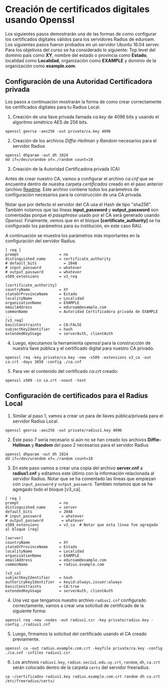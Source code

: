 # Creación de certificados digitales usando Openssl

Los siguientes pasos demostrarán una de las formas de como configurar los certificados digitales válidos para los servidores Radius de eduroam. Los siguientes pasos fueron probados en un servidor Ubuntu 16.04 server. Para los objetivos del curso se ha considerado lo siguiente: Top level del dominio pais como **XY**, nombre del estado o provincia como **Estado**, localidad como **Localidad**, organización como **EXAMPLE** y dominio de la organización como **example.com**.

## Configuración de una Autoridad Certificadora privada

Los pasos a continuación mostrarán la forma de como crear correctamente los certificados digitales para tu Radius Local.

1. Creación de una llave privada llamada *ca.key* de 4096 bits y usando el algoritmo simétrico AES de 256 bits.
 
 ```
openssl genrsa -aes256 -out private/ca.key 4096
 ```
2. Creación de los archivos *Diffie-Hellman* y *Random* necesarios para el servidor Radius

 ```
openssl dhparam -out dh 1024 
dd if=/dev/urandom of=./random count=10 
 ```
3. Creación de la Autoridad Certificadora privada (CA)

 Antes de crear nuestro CA, vamos a configurar el archivo *ca.cnf* que se encuentra dentro de nuestra carpeta *certificados* creado en el paso anterior (archivo [Readme](https://www.github.com/richardqa/curso-eduroam). Este archivo contiene todos los parámetros de configuración necesarios para la construcción de una CA privada.

 Notar que por defecto el servidor del CA usa el Hash de tipo "sha256". También notamos que las líneas **input_password** y **output_password** son comentadas porque el *passphrase* usado por el CA será generado usando *Openssl*. Finalmente, vemos que en el bloque **[certificate_authority]** se ha configurado los parámetros para su institución, en este caso RAU. 

 A continuación se muestra los parámetros más importantes en la configuración del servidor Radius.

 ```
[ req ]
prompt                  = no
distinguished_name      = certificate_authority
# default_bits            = 2048
# input_password        = whatever
# output_password       = whatever
x509_extensions         = v3_req

[certificate_authority]
countryName             = XY
stateOrProvinceName     = Estado
localityName            = Localidad
organizationName        = EXAMPLE
emailAddress            = eduroam@example.com
commonName              = Autoridad Certificadora privada de EXAMPLE
...
[v3_req]
basicConstraints        = CA:FALSE
subjectKeyIdentifier    = hash
extendedKeyUsage        = serverAuth, clientAuth
 ```
4. Luego, ejecutamos la herramienta *openssl* para la construcción de nuestra llave pública y el certificado digital para nuestro CA privado.

 ```
openssl req -key private/ca.key -new -x509 -extensions v3_ca -out ca.crt -days 3650 -config ./ca.cnf
 ```
5. Para ver el contenido del certificado *ca.crt* creado:
 ```
openssl x509 -in ca.crt -noout -text
 ```
## Configuración de certificados para el Radius Local

1. Similar al paso 1, vamos a crear un para de llaves pública/privada para el servidor Radius Local.

 ```
openssl genrsa -aes256 -out private/radius1.key 4096
 ```

2. Éste paso 7 sería necesario si aún no se han creado los archivos **Diffie-Hellman** y **Random** del paso 2 necesarios para el servidor Radius

 ```
openssl dhparam -out dh 1024 
dd if=/dev/urandom of=./random count=10 
 ```
3. En este paso vamos a crear una copia del archivo **server.cnf** a **radius1.cnf** y editamos este último con la información relacionada al servidor Radius. Notar que se ha comentado las líneas que empiezan con `input_password` y `output_password`. Tambien notamos que se ha agregado todo el bloque [v3_ca].


 ```
[ req ]
prompt                  = no
distinguished_name      = server
default_bits            = 2048
# input_password         = whatever
# output_password        = whatever
x509_extensions         = v3_ca  # Notar que esta línea fue agregado al bloque [req]

[server]
countryName             = XY
stateOrProvinceName     = Estado
localityName            = Localidad
organizationName        = EXAMPLE
emailAddress            = eduroam@example.com
commonName              = radius.example.com

[v3_ca]
subjectKeyIdentifier    = hash
authorityKeyIdentifier  = keyid:always,issuer:always
basicConstraints        = CA:true
extendedKeyUsage        = serverAuth, clientAuth

 ```
4. Una vez que tengamos nuestro archivo `radius1.cnf` configurado correctamente, vamos a crear una solicitud de certificado de la siguiente forma:

 ```
openssl req -new -nodes -out radius1.csr -key private/radius.key -config ./radius1.cnf
 ```

5. Luego, firmamos la solicitud del certificado usando el CA creado previamente.

 ```
openssl ca -out radius.example.com.crt -keyfile private/ca.key -config ./ca.cnf -infiles radius1.csr 
 ```

6. Los archivos `radius1.key`, `radius.seciu1.edu.uy.crt`, `random`, `dh`, `ca.crt` serán colocado dentro de la carpeta `certs` del servidor freeradius.

 ```
cp ~/certificados radius1.key radius.example.com.crt random dh ca.crt /etc/freeradius/certs/
 ```

